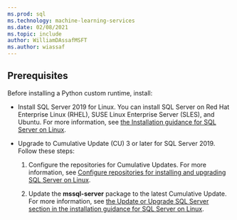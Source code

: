 ```yaml
---
ms.prod: sql
ms.technology: machine-learning-services
ms.date: 02/08/2021
ms.topic: include
author: WilliamDAssafMSFT
ms.author: wiassaf
---
```

## Prerequisites

Before installing a Python custom runtime, install:

+ Install SQL Server 2019 for Linux. You can install SQL Server on Red Hat Enterprise Linux (RHEL), SUSE Linux Enterprise Server (SLES), and Ubuntu. For more information, see [the Installation guidance for SQL Server on Linux](../../../linux/sql-server-linux-setup.md).

+ Upgrade to Cumulative Update (CU) 3 or later for SQL Server 2019. Follow these steps:
    1. Configure the repositories for Cumulative Updates. For more information, see [Configure repositories for installing and upgrading SQL Server on Linux](../../../linux/sql-server-linux-change-repo.md).

    1. Update the **mssql-server** package to the latest Cumulative Update. For more information, see [the Update or Upgrade SQL Server section in the installation guidance for SQL Server on Linux](../../../linux/sql-server-linux-setup.md#upgrade).
